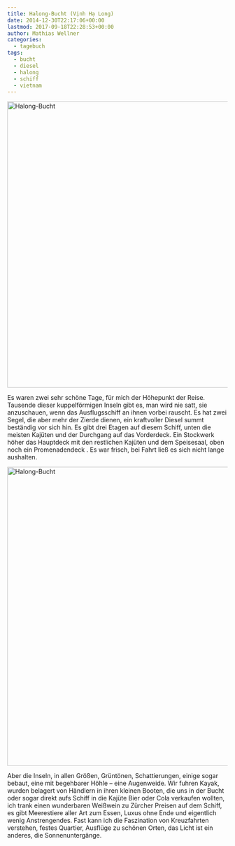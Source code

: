 ```yaml
---
title: Halong-Bucht (Vịnh Hạ Long)
date: 2014-12-30T22:17:06+00:00
lastmod: 2017-09-18T22:28:53+00:00
author: Mathias Wellner
categories:
  - tagebuch
tags:
  - bucht
  - diesel
  - halong
  - schiff
  - vietnam
---
```

<a data-flickr-embed="true"  href="https://www.flickr.com/photos/mwellner/33408888614/in/dateposted-public/" title="Halong-Bucht"><img src="https://c1.staticflickr.com/3/2808/33408888614_6b0aa478c1_b.jpg" width="1024" height="654" alt="Halong-Bucht"></a>

Es waren zwei sehr schöne Tage, für mich der Höhepunkt der Reise. Tausende dieser kuppelförmigen Inseln gibt es, man wird nie satt, sie anzuschauen, wenn das Ausflugsschiff an ihnen vorbei rauscht. Es hat zwei Segel, die aber mehr der Zierde dienen, ein kraftvoller Diesel summt beständig vor sich hin. Es gibt drei Etagen auf diesem Schiff, unten die meisten Kajüten und der Durchgang auf das Vorderdeck. Ein Stockwerk höher das Hauptdeck mit den restlichen Kajüten und dem Speisesaal, oben noch ein Promenadendeck . Es war frisch, bei Fahrt ließ es sich nicht lange aushalten. 

<a data-flickr-embed="true"  href="https://www.flickr.com/photos/mwellner/34093177462/in/dateposted-public/" title="Halong-Bucht"><img src="https://c1.staticflickr.com/3/2818/34093177462_a1fa36d3e2_b.jpg" width="1024" height="683" alt="Halong-Bucht"></a><script async src="//embedr.flickr.com/assets/client-code.js" charset="utf-8"></script>

Aber die Inseln, in allen Größen, Grüntönen, Schattierungen, einige sogar bebaut, eine mit begehbarer Höhle &ndash; eine Augenweide. Wir fuhren Kayak, wurden belagert von Händlern in ihren kleinen Booten, die uns in der Bucht oder sogar direkt aufs Schiff in die Kajüte Bier oder Cola verkaufen wollten, ich trank einen wunderbaren Weißwein zu Zürcher Preisen auf dem Schiff, es gibt Meerestiere aller Art zum Essen, Luxus ohne Ende und eigentlich wenig Anstrengendes. Fast kann ich die Faszination von Kreuzfahrten verstehen, festes Quartier, Ausflüge zu schönen Orten, das Licht ist ein anderes, die Sonnenuntergänge. 
